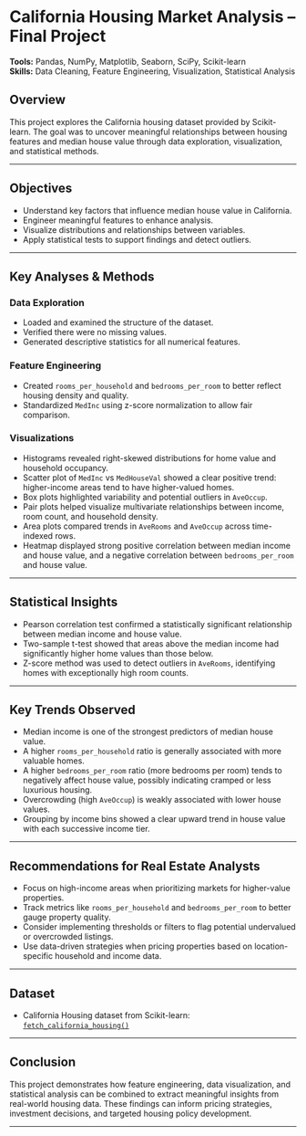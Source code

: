# California Housing Market Analysis – Final Project

**Tools:** Pandas, NumPy, Matplotlib, Seaborn, SciPy, Scikit-learn  
**Skills:** Data Cleaning, Feature Engineering, Visualization, Statistical Analysis

## Overview

This project explores the California housing dataset provided by Scikit-learn. The goal was to uncover meaningful relationships between housing features and median house value through data exploration, visualization, and statistical methods.

---

## Objectives

- Understand key factors that influence median house value in California.
- Engineer meaningful features to enhance analysis.
- Visualize distributions and relationships between variables.
- Apply statistical tests to support findings and detect outliers.

---

## Key Analyses & Methods

### Data Exploration
- Loaded and examined the structure of the dataset.
- Verified there were no missing values.
- Generated descriptive statistics for all numerical features.

### Feature Engineering
- Created `rooms_per_household` and `bedrooms_per_room` to better reflect housing density and quality.
- Standardized `MedInc` using z-score normalization to allow fair comparison.

### Visualizations
- Histograms revealed right-skewed distributions for home value and household occupancy.
- Scatter plot of `MedInc` vs `MedHouseVal` showed a clear positive trend: higher-income areas tend to have higher-valued homes.
- Box plots highlighted variability and potential outliers in `AveOccup`.
- Pair plots helped visualize multivariate relationships between income, room count, and household density.
- Area plots compared trends in `AveRooms` and `AveOccup` across time-indexed rows.
- Heatmap displayed strong positive correlation between median income and house value, and a negative correlation between `bedrooms_per_room` and house value.

---

## Statistical Insights

- Pearson correlation test confirmed a statistically significant relationship between median income and house value.
- Two-sample t-test showed that areas above the median income had significantly higher home values than those below.
- Z-score method was used to detect outliers in `AveRooms`, identifying homes with exceptionally high room counts.

---

## Key Trends Observed

- Median income is one of the strongest predictors of median house value.
- A higher `rooms_per_household` ratio is generally associated with more valuable homes.
- A higher `bedrooms_per_room` ratio (more bedrooms per room) tends to negatively affect house value, possibly indicating cramped or less luxurious housing.
- Overcrowding (high `AveOccup`) is weakly associated with lower house values.
- Grouping by income bins showed a clear upward trend in house value with each successive income tier.

---

## Recommendations for Real Estate Analysts

- Focus on high-income areas when prioritizing markets for higher-value properties.
- Track metrics like `rooms_per_household` and `bedrooms_per_room` to better gauge property quality.
- Consider implementing thresholds or filters to flag potential undervalued or overcrowded listings.
- Use data-driven strategies when pricing properties based on location-specific household and income data.

---

## Dataset

- California Housing dataset from Scikit-learn: [`fetch_california_housing()`](https://scikit-learn.org/stable/modules/generated/sklearn.datasets.fetch_california_housing.html)

---

## Conclusion

This project demonstrates how feature engineering, data visualization, and statistical analysis can be combined to extract meaningful insights from real-world housing data. These findings can inform pricing strategies, investment decisions, and targeted housing policy development.

---

